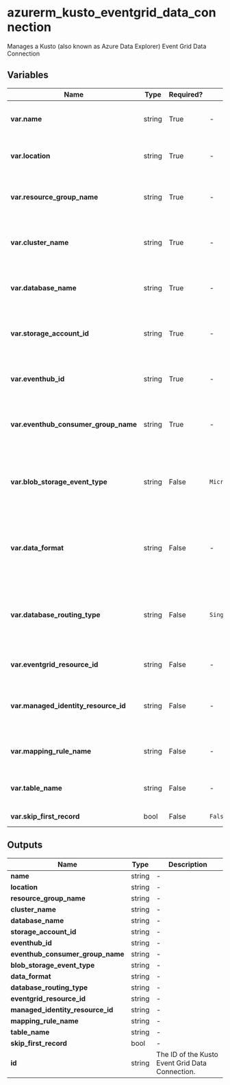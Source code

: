 # azurerm_kusto_eventgrid_data_connection

Manages a Kusto (also known as Azure Data Explorer) Event Grid Data Connection

## Variables

| Name | Type | Required? |  Default  |  Description |
| ---- | ---- | --------- |  ----------- | ----------- |
| **var.name** | string | True | -  |  The name of the Kusto Event Grid Data Connection to create. Changing this forces a new resource to be created. | 
| **var.location** | string | True | -  |  The location where the Kusto Database should be created. Changing this forces a new resource to be created. | 
| **var.resource_group_name** | string | True | -  |  Specifies the Resource Group where the Kusto Database should exist. Changing this forces a new resource to be created. | 
| **var.cluster_name** | string | True | -  |  Specifies the name of the Kusto Cluster this data connection will be added to. Changing this forces a new resource to be created. | 
| **var.database_name** | string | True | -  |  Specifies the name of the Kusto Database this data connection will be added to. Changing this forces a new resource to be created. | 
| **var.storage_account_id** | string | True | -  |  Specifies the resource id of the Storage Account this data connection will use for ingestion. Changing this forces a new resource to be created. | 
| **var.eventhub_id** | string | True | -  |  Specifies the resource id of the Event Hub this data connection will use for ingestion. Changing this forces a new resource to be created. | 
| **var.eventhub_consumer_group_name** | string | True | -  |  Specifies the Event Hub consumer group this data connection will use for ingestion. Changing this forces a new resource to be created. | 
| **var.blob_storage_event_type** | string | False | `Microsoft.Storage.BlobCreated`  |  Specifies the blob storage event type that needs to be processed. Possible Values are `Microsoft.Storage.BlobCreated` and `Microsoft.Storage.BlobRenamed`. Defaults to `Microsoft.Storage.BlobCreated`. | 
| **var.data_format** | string | False | -  |  Specifies the data format of the EventHub messages. Allowed values: `APACHEAVRO`, `AVRO`, `CSV`, `JSON`, `MULTIJSON`, `ORC`, `PARQUET`, `PSV`, `RAW`, `SCSV`, `SINGLEJSON`, `SOHSV`, `TSV`, `TSVE`, `TXT` and `W3CLOGFILE`. | 
| **var.database_routing_type** | string | False | `Single`  |  Indication for database routing information from the data connection, by default only database routing information is allowed. Allowed values: `Single`, `Multi`. Changing this forces a new resource to be created. Defaults to `Single`. | 
| **var.eventgrid_resource_id** | string | False | -  |  The resource ID of the event grid that is subscribed to the storage account events. | 
| **var.managed_identity_resource_id** | string | False | -  |  Empty for non-managed identity based data connection. For system assigned identity, provide cluster resource Id. For user assigned identity (UAI) provide the UAI resource Id. | 
| **var.mapping_rule_name** | string | False | -  |  Specifies the mapping rule used for the message ingestion. Mapping rule must exist before resource is created. | 
| **var.table_name** | string | False | -  |  Specifies the target table name used for the message ingestion. Table must exist before resource is created. | 
| **var.skip_first_record** | bool | False | `False`  |  is the first record of every file ignored? Defaults to `false`. | 



## Outputs

| Name | Type | Description |
| ---- | ---- | --------- | 
| **name** | string  | - | 
| **location** | string  | - | 
| **resource_group_name** | string  | - | 
| **cluster_name** | string  | - | 
| **database_name** | string  | - | 
| **storage_account_id** | string  | - | 
| **eventhub_id** | string  | - | 
| **eventhub_consumer_group_name** | string  | - | 
| **blob_storage_event_type** | string  | - | 
| **data_format** | string  | - | 
| **database_routing_type** | string  | - | 
| **eventgrid_resource_id** | string  | - | 
| **managed_identity_resource_id** | string  | - | 
| **mapping_rule_name** | string  | - | 
| **table_name** | string  | - | 
| **skip_first_record** | bool  | - | 
| **id** | string  | The ID of the Kusto Event Grid Data Connection. | 